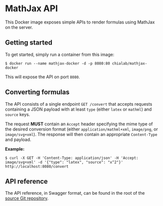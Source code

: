 # MathJax API

This Docker image exposes simple APIs to render formulas using MathJax on the server.

## Getting started

To get started, simply run a container from this image:

```
$ docker run --name mathjax-docker -d -p 8080:80 chialab/mathjax-docker
```

This will expose the API on port `8080`.

## Converting formulas

The API consists of a single endpoint `GET /convert` that accepts requests containing a
JSON payload with at least `type` (either `latex` or `mathml`) and `source` keys.

The request **MUST** contain an `Accept` header specifying the mime type of the
desired conversion format (either `application/mathml+xml`, `image/png`, or
`image/svg+xml`). The response will then contain an appropriate `Content-Type` and
payload.

**Example:**

```
$ curl -X GET -H 'Content-Type: application/json' -H 'Accept: image/svg+xml' -d '{"type": "latex", "source": "x^2"}' http://localhost:8080/convert
```

## API reference

The API reference, in Swagger format, can be found in the root of the [source Git
repository](https://github.com/Chialab/mathjax-docker/blob/master/swagger.yaml).

